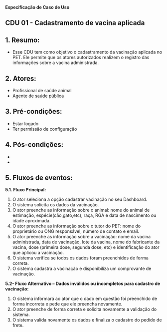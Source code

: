 **Especificação de Caso de Uso** 

##  CDU 01 - Cadastramento de vacina aplicada

## 1. Resumo:

- Esse CDU tem como objetivo o cadastramento da vacinação aplicada no PET. Ele permite que os atores autorizados realizem o registro das informações sobre a vacina administrada.

## 2. Atores:
- Profissional de saúde animal
- Agente de saúde pública 

## 3. Pré-condições:

- Estar logado
- Ter permissão de configuração

## 4. Pós-condições:

- 
- 

## 5. Fluxos de eventos: 
**5.1. Fluxo Principal:** 

1. O  ator  seleciona  a  opção  cadastrar  vacinação  no  seu Dashboard. 
2. O sistema solicita os dados da vacinação. 
3. O ator preenche as informação sobre o animal: nome do animal de estimação, espécie(cão,gato,etc), raça, RGA e data de nascimento  ou idade aproximada.
4. O ator preenche as informação sobre o tutor do PET: nome do proprietário ou ONG responsável, número de contato e email.
5. O ator preenche as informação sobre a vacinação: nome da vacina administrada, data de vacinação, lote da vacina, nome do fabricante da  vacina, dose (primeira dose, segunda dose, etc) e identificação do ator que aplicou a vacinação.
4. O sistema verifica se todos os dados foram preenchidos de forma correta. 
5. O sistema cadastra a vacinação e disponibiliza um comprovante de vacinação. 


**5.2- Fluxo Alternativo – Dados inválidos ou incompletos para cadastro de vacinação:** 

1. O sistema informará ao ator que o dado em questão foi preenchido de forma incorreta e pede que ele preencha novamente.  
2. O ator preenche de forma correta e solicita novamente a validação do sistema. 
3. O  sistema  valida  novamente  os  dados  e  finaliza  o  cadastro  do pedido de frete. 


